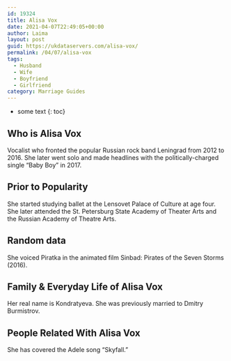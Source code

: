 ```yaml
---
id: 19324
title: Alisa Vox
date: 2021-04-07T22:49:05+00:00
author: Laima
layout: post
guid: https://ukdataservers.com/alisa-vox/
permalink: /04/07/alisa-vox
tags:
  - Husband
  - Wife
  - Boyfriend
  - Girlfriend
category: Marriage Guides
---
```


* some text
{: toc}


## Who is Alisa Vox
                  
                  
                  
Vocalist who fronted the popular Russian rock band Leningrad from 2012 to 2016. She later went solo and made headlines with the politically-charged single &#8220;Baby Boy&#8221; in 2017.
                  
              
            
              
            
                
                
                
## Prior to Popularity
                  
                  
                  
She started studying ballet at the Lensovet Palace of Culture at age four. She later attended the St. Petersburg State Academy of Theater Arts and the Russian Academy of Theatre Arts. 
                  
              
            
              
            
                
                
                
## Random data
                  
                  
                  
She voiced Piratka in the animated film Sinbad: Pirates of the Seven Storms (2016).
                  
              
            
              
            
                
                
                
## Family & Everyday Life of Alisa Vox
                  
                  
                  
Her real name is Kondratyeva. She was previously married to Dmitry Burmistrov. 
                  
              
            
              
            
                
                
                
## People Related With Alisa Vox
                  
                  
                  
She has covered the Adele song &#8220;Skyfall.&#8221;
                  
              
            
              
            
                
              
            
              
              
            
            
              
            
          
          
          